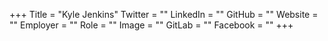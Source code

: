 +++
Title = "Kyle Jenkins"
Twitter = ""
LinkedIn = ""
GitHub = ""
Website = ""
Employer = ""
Role = ""
Image = ""
GitLab = ""
Facebook = ""
+++

